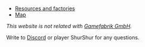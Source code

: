 * [Resources and factories](goods.md)
* [Map](/map)

*This website is not related with [Gamefabrik GmbH](https://gamefab.de/).*

Write to [Discord](https://discord.gg/Ez4zg8uFHF) or player ShurShur for any questions.
